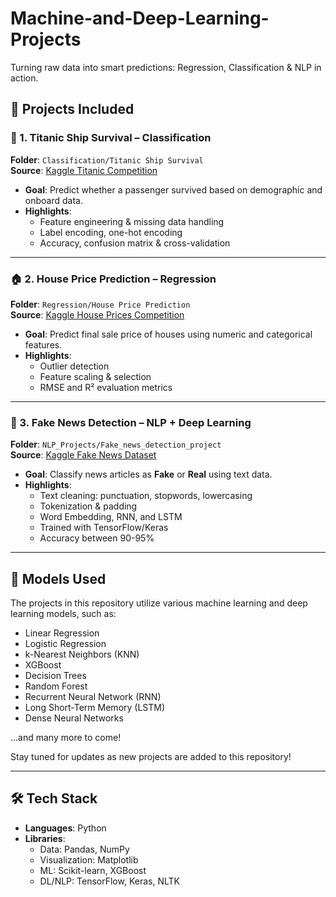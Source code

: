 # Machine-and-Deep-Learning-Projects
Turning raw data into smart predictions: Regression, Classification & NLP in action.

## 📂 Projects Included

### 🚢 1. Titanic Ship Survival – Classification
**Folder**: `Classification/Titanic Ship Survival`  
**Source**: [Kaggle Titanic Competition](https://www.kaggle.com/competitions/titanic)

- **Goal**: Predict whether a passenger survived based on demographic and onboard data.
- **Highlights**:
  - Feature engineering & missing data handling
  - Label encoding, one-hot encoding
  - Accuracy, confusion matrix & cross-validation

---

### 🏠 2. House Price Prediction – Regression
**Folder**: `Regression/House Price Prediction`  
**Source**: [Kaggle House Prices Competition](https://www.kaggle.com/competitions/home-data-for-ml-course)

- **Goal**: Predict final sale price of houses using numeric and categorical features.
- **Highlights**:
  - Outlier detection
  - Feature scaling & selection
  - RMSE and R² evaluation metrics

---

### 📰 3. Fake News Detection – NLP + Deep Learning  
**Folder**: `NLP_Projects/Fake_news_detection_project`  
**Source**: [Kaggle Fake News Dataset](https://www.kaggle.com/datasets/saratchendra/fake-news)

- **Goal**: Classify news articles as **Fake** or **Real** using text data.
- **Highlights**:
  - Text cleaning: punctuation, stopwords, lowercasing
  - Tokenization & padding
  - Word Embedding, RNN, and LSTM
  - Trained with TensorFlow/Keras
  - Accuracy between 90-95%

---

## 🧮 Models Used

The projects in this repository utilize various machine learning and deep learning models, such as:

- Linear Regression  
- Logistic Regression  
- k-Nearest Neighbors (KNN)  
- XGBoost  
- Decision Trees  
- Random Forest  
- Recurrent Neural Network (RNN)  
- Long Short-Term Memory (LSTM)  
- Dense Neural Networks  

...and many more to come!

Stay tuned for updates as new projects are added to this repository!

---

## 🛠 Tech Stack

- **Languages**: Python
- **Libraries**: 
  - Data: Pandas, NumPy  
  - Visualization: Matplotlib 
  - ML: Scikit-learn, XGBoost  
  - DL/NLP: TensorFlow, Keras, NLTK  
